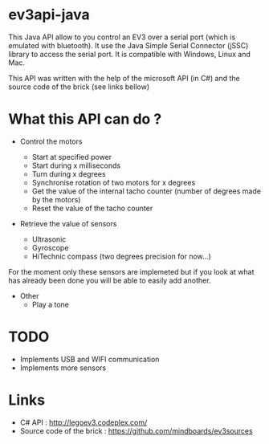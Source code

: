 ev3api-java
===========

This Java API allow to you control an EV3 over a serial port (which is emulated with bluetooth). It use the Java Simple Serial Connector (jSSC) library to access the serial port. It is compatible with Windows, Linux and Mac.

This API was written with the help of the microsoft API (in C#) and the source code of the brick (see links bellow)


What this API can do ?
======================

 - Control the motors
    * Start at specified power
    * Start during x milliseconds
    * Turn during x degrees
    * Synchronise rotation of two motors for x degrees
    * Get the value of the internal tacho counter (number of degrees made by the motors)
    * Reset the value of the tacho counter


 - Retrieve the value of sensors
    * Ultrasonic 
    * Gyroscope
    * HiTechnic compass (two degrees precision for now...)

For the moment only these sensors are implemeted but if you look at what has already been done you will be able to easily add another.

 - Other 
    * Play a tone 



TODO
====

 - Implements USB and WIFI communication
 - Implements more sensors 



Links
=====
 - C# API : http://legoev3.codeplex.com/
 - Source code of the brick  :  https://github.com/mindboards/ev3sources
